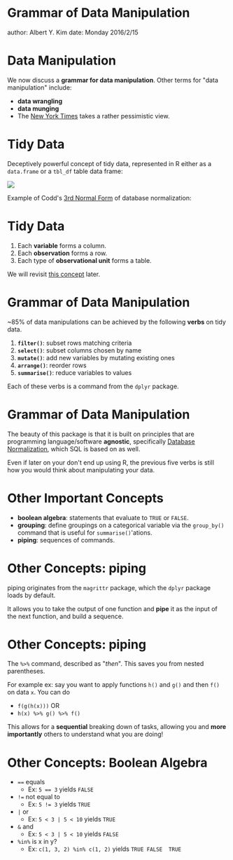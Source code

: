 Grammar of Data Manipulation
========================================================
author: Albert Y. Kim
date: Monday 2016/2/15





Data Manipulation
========================================================
We now discuss a **grammar for data manipulation**.  Other terms for "data manipulation" include:

* **data wrangling**
* **data munging**
* The [New York Times](http://www.nytimes.com/2014/08/18/technology/for-big-data-scientists-hurdle-to-insights-is-janitor-work.html) takes a rather pessimistic view.



Tidy Data
========================================================

Deceptively powerful concept of tidy data, represented in R either as a `data.frame` or a `tbl_df` table data frame:

![](http://garrettgman.github.io/images/tidy-1.png) 

Example of Codd's [3rd Normal Form](https://en.wikipedia.org/wiki/Third_normal_form) of database normalization:



Tidy Data
========================================================

1. Each **variable** forms a column.
1. Each **observation** forms a row.
1. Each type of **observational unit** forms a table.

We will revisit [this concept](https://cran.r-project.org/web/packages/tidyr/vignettes/tidy-data.html) later.



Grammar of Data Manipulation
========================================================
~85% of data manipulations can be achieved by the following **verbs** on tidy data.

1. **`filter()`**: subset rows matching criteria
1. **`select()`**: subset columns chosen by name
1. **`mutate()`**: add new variables by mutating existing ones
1. **`arrange()`**: reorder rows
1. **`summarise()`**: reduce variables to values

Each of these verbs is a command from the `dplyr` package.




Grammar of Data Manipulation
========================================================
The beauty of this package is that it is built on principles that are
programming language/software **agnostic**, specifically [Database
Normalization](https://en.wikipedia.org/wiki/Database_normalization), which SQL
is based on as well.

Even if later on your don't end up using R, the previous five verbs is still how
you would think about manipulating your data.



Other Important Concepts
========================================================

* **boolean algebra**:  statements that evaluate to `TRUE` or `FALSE`.
* **grouping**: define groupings on a categorical variable via the `group_by()`
command that is useful for `summarise()`'ations.
* **piping**: sequences of commands.



Other Concepts:  piping
========================================================

piping originates from the `magrittr` package, which the `dplyr` package loads
by default.

It allows you to take the output of one function and **pipe** it as the input of
the next function, and build a sequence.



Other Concepts:  piping
========================================================

The `%>%` command, described as "_then_". This saves you from nested parentheses.

For example ex:  say you want to apply functions `h()` and `g()` and then `f()` on data `x`.  You can do

* `f(g(h(x)))` OR
* `h(x) %>% g() %>% f()`

This allows for a **sequential** breaking down of tasks, allowing you and **more
importantly** others to understand what you are doing!



Other Concepts:  Boolean Algebra
========================================================

* `==` equals
    + Ex: `5 == 3` yields `FALSE`
* `!=` not equal to
    + Ex: `5 != 3` yields `TRUE`
* `|` or
    + Ex: `5 < 3 | 5 < 10` yields `TRUE`
* `&` and
    + Ex: `5 < 3 | 5 < 10` yields `FALSE`
* `%in%` is x in y?
    + Ex:  `c(1, 3, 2) %in% c(1, 2)` yields `TRUE FALSE  TRUE`
